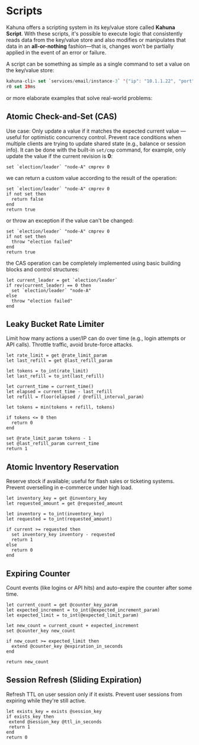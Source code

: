 
# Scripts

Kahuna offers a scripting system in its key/value store called **Kahuna Script**. With these scripts, it's possible to execute logic that consistently reads data from the key/value store and also modifies or manipulates that data in an **all-or-nothing** fashion—that is, changes won’t be partially applied in the event of an error or failure.

A script can be something as simple as a single command to set a value on the key/value store:

```swift
kahuna-cli> set `services/email/instance-3` '{"ip": "10.1.1.22", "port": 9090}'
r0 set 19ms
```

or more elaborate examples that solve real-world problems:

## Atomic Check-and-Set (CAS)

Use case: Only update a value if it matches the expected current value — useful for optimistic concurrency control. Prevent race conditions when multiple clients are trying to update shared state (e.g., balance or session info). It can be done with the built-in `set/cmp` command, for example,
only update the value if the current revision is **0**:

```visual-basic
set `election/leader` "node-A" cmprev 0
```

we can return a custom value according to the result of the operation:

```visual-basic
set `election/leader` "node-A" cmprev 0
if not set then
  return false
end
return true
```

or throw an exception if the value can't be changed:

```visual-basic
set `election/leader` "node-A" cmprev 0
if not set then
  throw "election failed"
end
return true
```

the CAS operation can be completely implemented using basic building blocks and control structures:

```visual-basic
let current_leader = get `election/leader`
if rev(current_leader) == 0 then
  set `election/leader` "node-A"
else
  throw "election failed"
end
```

## Leaky Bucket Rate Limiter

Limit how many actions a user/IP can do over time (e.g., login attempts or API calls). Throttle traffic, avoid brute-force attacks.

```visual-basic
let rate_limit = get @rate_limit_param
let last_refill = get @last_refill_param

let tokens = to_int(rate_limit)
let last_refill = to_int(last_refill)

let current_time = current_time()
let elapsed = current_time - last_refill
let refill = floor(elapsed / @refill_interval_param)

let tokens = min(tokens + refill, tokens)

if tokens <= 0 then
  return 0
end

set @rate_limit_param tokens - 1
set @last_refill_param current_time
return 1
```

## Atomic Inventory Reservation

Reserve stock if available; useful for flash sales or ticketing systems.
Prevent overselling in e-commerce under high load.

```visual-basic
let inventory_key = get @inventory_key
let requested_amount = get @requested_amount

let inventory = to_int(inventory_key)
let requested = to_int(requested_amount)

if current >= requested then
  set inventory_key inventory - requested
  return 1
else
  return 0
end
```

## Expiring Counter

Count events (like logins or API hits) and auto-expire the counter after some time.

```visual-basic
let current_count = get @counter_key_param
let expected_increment = to_int(@expected_increment_param)
let expected_limit = to_int(@expected_limit_param)

let new_count = current_count + expected_increment
set @counter_key new_count

if new_count >= expected_limit then
  extend @counter_key @expiration_in_seconds
end

return new_count
```

## Session Refresh (Sliding Expiration)

Refresh TTL on user session only if it exists. Prevent user sessions from expiring while they're still active.

```visual-basic
let exists_key = exists @session_key
if exists_key then
 extend @session_key @ttl_in_seconds
 return 1
end
return 0
```

